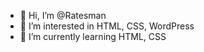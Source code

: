 - 👋 Hi, I’m @Ratesman
- 👀 I’m interested in HTML, CSS, WordPress
- 🌱 I’m currently learning HTML, CSS

<!---
Ratesman/Ratesman is a ✨ special ✨ repository because its `README.md` (this file) appears on your GitHub profile.
You can click the Preview link to take a look at your changes.
--->

